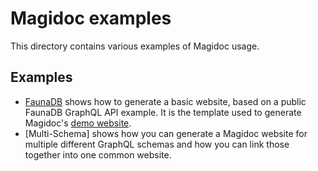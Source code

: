 # Magidoc examples

This directory contains various examples of Magidoc usage. 

## Examples
- [FaunaDB](./fauna) shows how to generate a basic website, based on a public FaunaDB GraphQL API example. It is the template used to generate Magidoc's [demo website](https://magidoc-carbon-multi-page.netlify.app/welcome).
- [Multi-Schema] shows how you can generate a Magidoc website for multiple different GraphQL schemas and how you can link those together into one common website.